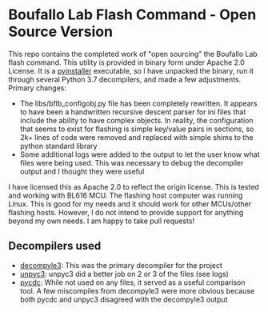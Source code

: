 Boufallo Lab Flash Command - Open Source Version
================================================

This repo contains the completed work of "open sourcing" the Boufallo Lab
flash command. This utility is provided in binary form under Apache 2.0 License.
It is a [pyinstaller]() executable, so I have unpacked the binary, run it
through several Python 3.7 decompilers, and made a few adjustments. Primary
changes:

* The libs/bflb_configobj.py file has been completely rewritten. It appears
  to have been a handwritten recursive descent parser for ini files that
  include the ability to have complex objects. In reality, the configuration
  that seems to exist for flashing is simple key/value pairs in sections,
  so 2k+ lines of code were removed and replaced with simple shims to the
  python standard library
* Some additional logs were added to the output to let the user know what
  files were being used. This was necessary to debug the decompiler output
  and I thought they were useful

I have licensed this as Apache 2.0 to reflect the origin license. This is tested
and working with BL616 MCU. The flashing host computer was running Linux. This
is good for my needs and it should work for other MCUs/other flashing hosts.
However, I do not intend to provide support for anything beyond my own needs.
I am happy to take pull requests!

Decompilers used
----------------

* [decompyle3](https://pypi.org/project/decompyle3/): This was the primary decompiler for the project
* [unpyc3](https://github.com/andrew-tavera/unpyc37.git): unpyc3 did a better job on 2 or 3 of the files (see logs)
* [pycdc](https://github.com/zrax/pycd): While not used on any files, it served
  as a useful comparison tool. A few miscompiles from decompyle3 were more
  obvious because both pycdc and unpyc3 disagreed with the decompyle3 output
